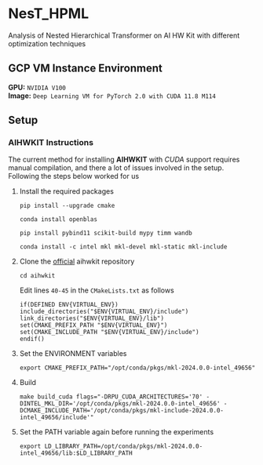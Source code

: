# NesT_HPML
Analysis of Nested Hierarchical Transformer on AI HW Kit with different optimization techniques

## GCP VM Instance Environment
**GPU:** `NVIDIA V100`  
**Image:** `Deep Learning VM for PyTorch 2.0 with CUDA 11.8 M114`  

## Setup

### AIHWKIT Instructions

The current method for installing **AIHWKIT** with *CUDA* support requires manual compilation, and there a lot of issues involved in the setup. Following the steps below worked for us

1. Install the required packages

    ```pip install --upgrade cmake``` 

    ```conda install openblas``` 

    ```pip install pybind11 scikit-build mypy timm wandb```  

    ```conda install -c intel mkl mkl-devel mkl-static mkl-include```

2. Clone the [official](https://github.com/IBM/aihwkit) aihwkit repository

    ```cd aihwkit```

    Edit lines `40-45` in the `CMakeLists.txt` as follows  
    ```# Append the virtualenv library path to cmake.  
    if(DEFINED ENV{VIRTUAL_ENV})
    include_directories("$ENV{VIRTUAL_ENV}/include")
    link_directories("$ENV{VIRTUAL_ENV}/lib")
    set(CMAKE_PREFIX_PATH "$ENV{VIRTUAL_ENV}")
    set(CMAKE_INCLUDE_PATH "$ENV{VIRTUAL_ENV}/include")
    endif()
    ```

3. Set the ENVIRONMENT variables

    ```export CMAKE_PREFIX_PATH="/opt/conda/pkgs/mkl-2024.0.0-intel_49656"```

4. Build

    ```make build_cuda flags="-DRPU_CUDA_ARCHITECTURES='70' -DINTEL_MKL_DIR='/opt/conda/pkgs/mkl-2024.0.0-intel_49656' -DCMAKE_INCLUDE_PATH='/opt/conda/pkgs/mkl-include-2024.0.0-intel_49656/include'"```

5. Set the PATH variable again before running the experiments

    ```export LD_LIBRARY_PATH=/opt/conda/pkgs/mkl-2024.0.0-intel_49656/lib:$LD_LIBRARY_PATH```